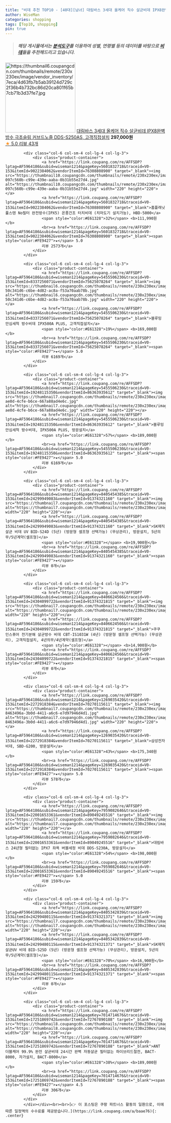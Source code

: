 ```yaml
---
title: "비데 추천 TOP10 - [40대][남녀] 대림바스 3세대 올케어 직수 살균비데 IPX8완벽방수 극초슬림 커브드노즐 DDS-S250AS, 고객직접설치"
author: WiseMan
categories: shopping
tags: [Top10, shopping]
pin: true
---
```


> ##### 해당 게시물에서는 [**분석도구**](https://itemscout.io/)를 이용하여 **성별**, **연령별** 등의 데이터를 바탕으로 [**비데**](https://link.coupang.com/a/baae76)들을 추천해드리고 있습니다.
<div class="container"><div class="row">
            <div class="col-6 col-sm-4 col-lg-4 col-lg-3">
                <div class="product-container">
                    <a href="https://link.coupang.com/re/AFFSDP?lptag=AF5964186&subid=wiseman1214&pageKey=8419930060&traceid=V0-153&itemId=24352394301&vendorItemId=89264152395" target="_blank"><img src="https://thumbnail6.coupangcdn.com/thumbnails/remote/230x230ex/image/vendor_inventory/7eca/4d63fb7b5ab39124d729c2f36b4b732bc86d20ca801f65b7cb71b3d37fe7.jpg" alt="https://thumbnail6.coupangcdn.com/thumbnails/remote/230x230ex/image/vendor_inventory/7eca/4d63fb7b5ab39124d729c2f36b4b732bc86d20ca801f65b7cb71b3d37fe7.jpg" width="220" height="220"></a>
                    <a href="https://link.coupang.com/re/AFFSDP?lptag=AF5964186&subid=wiseman1214&pageKey=8419930060&traceid=V0-153&itemId=24352394301&vendorItemId=89264152395" target="_blank">대림바스 3세대 올케어 직수 살균비데 IPX8완벽방수 극초슬림 커브드노즐 DDS-S250AS, 고객직접설치</a>
                    <span style="color:#E61328"></span> <b>297,000원</b>
                    <br><a href="https://link.coupang.com/re/AFFSDP?lptag=AF5964186&subid=wiseman1214&pageKey=8419930060&traceid=V0-153&itemId=24352394301&vendorItemId=89264152395" target="_blank"><span style="color:#FE9427">★</span> 5.0
                    리뷰 43개</a>
                </div>
            </div>
            
            <div class="col-6 col-sm-4 col-lg-4 col-lg-3">
                <div class="product-container">
                    <a href="https://link.coupang.com/re/AFFSDP?lptag=AF5964186&subid=wiseman1214&pageKey=5601832718&traceid=V0-153&itemId=9022384062&vendorItemId=76308808900" target="_blank"><img src="https://thumbnail10.coupangcdn.com/thumbnails/remote/230x230ex/image/retail/images/789482530985146-097c560b-c99e-439e-aaba-0b31b55e27d4.jpg" alt="https://thumbnail10.coupangcdn.com/thumbnails/remote/230x230ex/image/retail/images/789482530985146-097c560b-c99e-439e-aaba-0b31b55e27d4.jpg" width="220" height="220"></a>
                    <a href="https://link.coupang.com/re/AFFSDP?lptag=AF5964186&subid=wiseman1214&pageKey=5601832718&traceid=V0-153&itemId=9022384062&vendorItemId=76308808900" target="_blank">홈플래닛 풀스텐 No필터 완전방수(IPX5) 온풍건조 터치비데 (치마도기 설치가능), HBD-5000</a>
                    <span style="color:#E61328">32%</span> <b>111,990원</b>
                    <br><a href="https://link.coupang.com/re/AFFSDP?lptag=AF5964186&subid=wiseman1214&pageKey=5601832718&traceid=V0-153&itemId=9022384062&vendorItemId=76308808900" target="_blank"><span style="color:#FE9427">★</span> 5.0
                    리뷰 2573개</a>
                </div>
            </div>
            
            <div class="col-6 col-sm-4 col-lg-4 col-lg-3">
                <div class="product-container">
                    <a href="https://link.coupang.com/re/AFFSDP?lptag=AF5964186&subid=wiseman1214&pageKey=5455506230&traceid=V0-153&itemId=8337256071&vendorItemId=75625078264" target="_blank"><img src="https://thumbnail6.coupangcdn.com/thumbnails/remote/230x230ex/image/retail/images/2434988293632069-50c341d6-c6be-4d82-ac8a-f53a70aab78b.jpg" alt="https://thumbnail6.coupangcdn.com/thumbnails/remote/230x230ex/image/retail/images/2434988293632069-50c341d6-c6be-4d82-ac8a-f53a70aab78b.jpg" width="220" height="220"></a>
                    <a href="https://link.coupang.com/re/AFFSDP?lptag=AF5964186&subid=wiseman1214&pageKey=5455506230&traceid=V0-153&itemId=8337256071&vendorItemId=75625078264" target="_blank">블루밍 안심세척 방수비데 IPX500A PLUS, 고객직접설치</a>
                    <span style="color:#E61328">19%</span> <b>169,000원</b>
                    <br><a href="https://link.coupang.com/re/AFFSDP?lptag=AF5964186&subid=wiseman1214&pageKey=5455506230&traceid=V0-153&itemId=8337256071&vendorItemId=75625078264" target="_blank"><span style="color:#FE9427">★</span> 5.0
                    리뷰 6169개</a>
                </div>
            </div>
            
            <div class="col-6 col-sm-4 col-lg-4 col-lg-3">
                <div class="product-container">
                    <a href="https://link.coupang.com/re/AFFSDP?lptag=AF5964186&subid=wiseman1214&pageKey=5455506230&traceid=V0-153&itemId=19248115350&vendorItemId=86363935612" target="_blank"><img src="https://thumbnail7.coupangcdn.com/thumbnails/remote/230x230ex/image/retail/images/2023/06/23/16/7/2c7cb81f-ae0d-4cfe-b6ce-667a88ad4e6c.jpg" alt="https://thumbnail7.coupangcdn.com/thumbnails/remote/230x230ex/image/retail/images/2023/06/23/16/7/2c7cb81f-ae0d-4cfe-b6ce-667a88ad4e6c.jpg" width="220" height="220"></a>
                    <a href="https://link.coupang.com/re/AFFSDP?lptag=AF5964186&subid=wiseman1214&pageKey=5455506230&traceid=V0-153&itemId=19248115350&vendorItemId=86363935612" target="_blank">블루밍 안심세척 방수비데, IPX500A PLUS, 방문설치</a>
                    <span style="color:#E61328">57%</span> <b>189,000원</b>
                    <br><a href="https://link.coupang.com/re/AFFSDP?lptag=AF5964186&subid=wiseman1214&pageKey=5455506230&traceid=V0-153&itemId=19248115350&vendorItemId=86363935612" target="_blank"><span style="color:#FE9427">★</span> 5.0
                    리뷰 6169개</a>
                </div>
            </div>
            
            <div class="col-6 col-sm-4 col-lg-4 col-lg-3">
                <div class="product-container">
                    <a href="https://link.coupang.com/re/AFFSDP?lptag=AF5964186&subid=wiseman1214&pageKey=8405454385&traceid=V0-153&itemId=24299949083&vendorItemId=91374321160" target="_blank"><img src="https://thumbnail7.coupangcdn.com/thumbnails/remote/230x230ex/image/vendor_inventory/0d5e/4acc9c61f579b98c477ce22724e6c49cf9caec47fdd0fc3a067cb34cde46.jpg" alt="https://thumbnail7.coupangcdn.com/thumbnails/remote/230x230ex/image/vendor_inventory/0d5e/4acc9c61f579b98c477ce22724e6c49cf9caec47fdd0fc3a067cb34cde46.jpg" width="220" height="220"></a>
                    <a href="https://link.coupang.com/re/AFFSDP?lptag=AF5964186&subid=wiseman1214&pageKey=8405454385&traceid=V0-153&itemId=24299949083&vendorItemId=91374321160" target="_blank">SK매직 살균 비데 UV BID-S24D (5년) (방문형 셀프형 선택가능) (무상관리), 방문설치, 5년의무/5년계약(셀프형)</a>
                    <span style="color:#E61328"></span> <b>19,900원</b>
                    <br><a href="https://link.coupang.com/re/AFFSDP?lptag=AF5964186&subid=wiseman1214&pageKey=8405454385&traceid=V0-153&itemId=24299949083&vendorItemId=91374321160" target="_blank"><span style="color:#FE9427">★</span> 
                    리뷰 0개</a>
                </div>
            </div>
            
            <div class="col-6 col-sm-4 col-lg-4 col-lg-3">
                <div class="product-container">
                    <a href="https://link.coupang.com/re/AFFSDP?lptag=AF5964186&subid=wiseman1214&pageKey=8406624566&traceid=V0-153&itemId=24304099722&vendorItemId=91374321815" target="_blank"><img src="https://thumbnail7.coupangcdn.com/thumbnails/remote/230x230ex/image/vendor_inventory/0d64/98db89c3ecab808053a4a5855e280915a48ecb90a20cc51bdabc66d46a71.jpg" alt="https://thumbnail7.coupangcdn.com/thumbnails/remote/230x230ex/image/vendor_inventory/0d64/98db89c3ecab808053a4a5855e280915a48ecb90a20cc51bdabc66d46a71.jpg" width="220" height="220"></a>
                    <a href="https://link.coupang.com/re/AFFSDP?lptag=AF5964186&subid=wiseman1214&pageKey=8406624566&traceid=V0-153&itemId=24304099722&vendorItemId=91374321815" target="_blank">쿠쿠 인스퓨어 전기분해 살균방수 비데 CBT-IS1031W (4년) (방문형 셀프형 선택가능) (무상관리), 고객직접설치, 4년의무/4년계약(셀프형)</a>
                    <span style="color:#E61328"></span> <b>14,900원</b>
                    <br><a href="https://link.coupang.com/re/AFFSDP?lptag=AF5964186&subid=wiseman1214&pageKey=8406624566&traceid=V0-153&itemId=24304099722&vendorItemId=91374321815" target="_blank"><span style="color:#FE9427">★</span> 
                    리뷰 0개</a>
                </div>
            </div>
            
            <div class="col-6 col-sm-4 col-lg-4 col-lg-3">
                <div class="product-container">
                    <a href="https://link.coupang.com/re/AFFSDP?lptag=AF5964186&subid=wiseman1214&pageKey=1269035420&traceid=V0-153&itemId=2272918384&vendorItemId=70270115611" target="_blank"><img src="https://thumbnail7.coupangcdn.com/thumbnails/remote/230x230ex/image/retail/images/2977279467220501-8463496a-3b0d-4411-a6c6-e7d97946d4d1.jpg" alt="https://thumbnail7.coupangcdn.com/thumbnails/remote/230x230ex/image/retail/images/2977279467220501-8463496a-3b0d-4411-a6c6-e7d97946d4d1.jpg" width="220" height="220"></a>
                    <a href="https://link.coupang.com/re/AFFSDP?lptag=AF5964186&subid=wiseman1214&pageKey=1269035420&traceid=V0-153&itemId=2272918384&vendorItemId=70270115611" target="_blank">삼성전자 비데, SBD-G200, 방문설치</a>
                    <span style="color:#E61328">43%</span> <b>175,340원</b>
                    <br><a href="https://link.coupang.com/re/AFFSDP?lptag=AF5964186&subid=wiseman1214&pageKey=1269035420&traceid=V0-153&itemId=2272918384&vendorItemId=70270115611" target="_blank"><span style="color:#FE9427">★</span> 5.0
                    리뷰 578개</a>
                </div>
            </div>
            
            <div class="col-6 col-sm-4 col-lg-4 col-lg-3">
                <div class="product-container">
                    <a href="https://link.coupang.com/re/AFFSDP?lptag=AF5964186&subid=wiseman1214&pageKey=7959082646&traceid=V0-153&itemId=22001653361&vendorItemId=89049245516" target="_blank"><img src="https://thumbnail7.coupangcdn.com/thumbnails/remote/230x230ex/image/vendor_inventory/96fe/22368cfa17bdc291c7875c95835f63a5eb1d34ecb66778f6564d86c305ad.jpg" alt="https://thumbnail7.coupangcdn.com/thumbnails/remote/230x230ex/image/vendor_inventory/96fe/22368cfa17bdc291c7875c95835f63a5eb1d34ecb66778f6564d86c305ad.jpg" width="220" height="220"></a>
                    <a href="https://link.coupang.com/re/AFFSDP?lptag=AF5964186&subid=wiseman1214&pageKey=7959082646&traceid=V0-153&itemId=22001653361&vendorItemId=89049245516" target="_blank">대림바스 24년형 필터없는 IPX7 좌욕 버블세정 비데 DDS-S230A, 방문설치</a>
                    <span style="color:#E61328">54%</span> <b>198,000원</b>
                    <br><a href="https://link.coupang.com/re/AFFSDP?lptag=AF5964186&subid=wiseman1214&pageKey=7959082646&traceid=V0-153&itemId=22001653361&vendorItemId=89049245516" target="_blank"><span style="color:#FE9427">★</span> 5.0
                    리뷰 159개</a>
                </div>
            </div>
            
            <div class="col-6 col-sm-4 col-lg-4 col-lg-3">
                <div class="product-container">
                    <a href="https://link.coupang.com/re/AFFSDP?lptag=AF5964186&subid=wiseman1214&pageKey=8405342839&traceid=V0-153&itemId=24299480115&vendorItemId=91374321371" target="_blank"><img src="https://thumbnail7.coupangcdn.com/thumbnails/remote/230x230ex/image/vendor_inventory/0d5e/4acc9c61f579b98c477ce22724e6c49cf9caec47fdd0fc3a067cb34cde46.jpg" alt="https://thumbnail7.coupangcdn.com/thumbnails/remote/230x230ex/image/vendor_inventory/0d5e/4acc9c61f579b98c477ce22724e6c49cf9caec47fdd0fc3a067cb34cde46.jpg" width="220" height="220"></a>
                    <a href="https://link.coupang.com/re/AFFSDP?lptag=AF5964186&subid=wiseman1214&pageKey=8405342839&traceid=V0-153&itemId=24299480115&vendorItemId=91374321371" target="_blank">SK매직 살균UV 비데 BID-S25D (5년) (방문형 셀프형 선택가능) (무상관리), 방문설치, 5년의무/5년계약(셀프형)</a>
                    <span style="color:#E61328">70%</span> <b>16,900원</b>
                    <br><a href="https://link.coupang.com/re/AFFSDP?lptag=AF5964186&subid=wiseman1214&pageKey=8405342839&traceid=V0-153&itemId=24299480115&vendorItemId=91374321371" target="_blank"><span style="color:#FE9427">★</span> 
                    리뷰 0개</a>
                </div>
            </div>
            
            <div class="col-6 col-sm-4 col-lg-4 col-lg-3">
                <div class="product-container">
                    <a href="https://link.coupang.com/re/AFFSDP?lptag=AF5964186&subid=wiseman1214&pageKey=7014714676&traceid=V0-153&itemId=17251869742&vendorItemId=72767890188" target="_blank"><img src="https://thumbnail8.coupangcdn.com/thumbnails/remote/230x230ex/image/vendor_inventory/023d/e16121e9b1dbf98f2fd9961f410035793a90b1774360752017e338cc78b3.jpg" alt="https://thumbnail8.coupangcdn.com/thumbnails/remote/230x230ex/image/vendor_inventory/023d/e16121e9b1dbf98f2fd9961f410035793a90b1774360752017e338cc78b3.jpg" width="220" height="220"></a>
                    <a href="https://link.coupang.com/re/AFFSDP?lptag=AF5964186&subid=wiseman1214&pageKey=7014714676&traceid=V0-153&itemId=17251869742&vendorItemId=72767890188" target="_blank">ANT 더블케어 99.9% 완전 살균비데 24시간 완벽 자동살균 필터없는 하이브리드절전, BACT-8000, 자가설치, BACT-8000</a>
                    <span style="color:#E61328">38%</span> <b>189,000원</b>
                    <br><a href="https://link.coupang.com/re/AFFSDP?lptag=AF5964186&subid=wiseman1214&pageKey=7014714676&traceid=V0-153&itemId=17251869742&vendorItemId=72767890188" target="_blank"><span style="color:#FE9427">★</span> 4.5
                    리뷰 306개</a>
                </div>
            </div>
            </div></div><br><br>[👉 이 포스팅은 쿠팡 파트너스 활동의 일환으로, 이에 따른 일정액의 수수료를 제공받습니다.](https://link.coupang.com/a/baae76){: .center}
